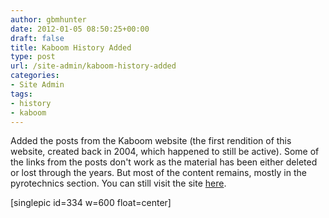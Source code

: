 ```yaml
---
author: gbmhunter
date: 2012-01-05 08:50:25+00:00
draft: false
title: Kaboom History Added
type: post
url: /site-admin/kaboom-history-added
categories:
- Site Admin
tags:
- history
- kaboom
---
```


Added the posts from the Kaboom website (the first rendition of this website, created back in 2004, which happened to still be active). Some of the links from the posts don't work as the material has been either deleted or lost through the years. But most of the content remains, mostly in the pyrotechnics section. You can still visit the site [here](http://homepages.inspire.net.nz/~hunter/kaboom/kaboom.htm).

[singlepic id=334 w=600 float=center]
